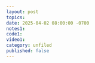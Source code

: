 ```yaml
---
layout: post
topics: 
date: 2025-04-02 08:00:00 -0700
notes1: 
code1: 
video1: 
category: unfiled
published: false
---
```

